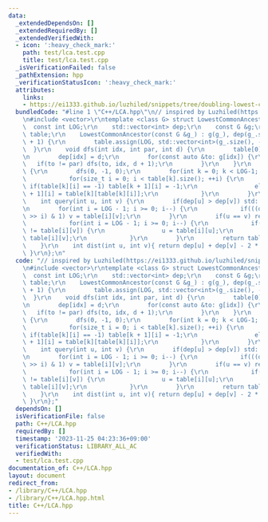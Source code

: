 ```yaml
---
data:
  _extendedDependsOn: []
  _extendedRequiredBy: []
  _extendedVerifiedWith:
  - icon: ':heavy_check_mark:'
    path: test/lca.test.cpp
    title: test/lca.test.cpp
  _isVerificationFailed: false
  _pathExtension: hpp
  _verificationStatusIcon: ':heavy_check_mark:'
  attributes:
    links:
    - https://ei1333.github.io/luzhiled/snippets/tree/doubling-lowest-common-ancestor.html)
  bundledCode: "#line 1 \"C++/LCA.hpp\"\n// inspired by Luzhiled(https://ei1333.github.io/luzhiled/snippets/tree/doubling-lowest-common-ancestor.html)\r\
    \n#include <vector>\r\ntemplate <class G> struct LowestCommonAncestor {\r\n  \
    \  const int LOG;\r\n    std::vector<int> dep;\r\n    const G &g;\r\n    std::vector<std::vector<int>>\
    \ table;\r\n    LowestCommonAncestor(const G &g_) : g(g_), dep(g_.size()), LOG(std::__lg(g_.size())\
    \ + 1) {\r\n        table.assign(LOG, std::vector<int>(g_.size(), -1));\r\n  \
    \  }\r\n    void dfs(int idx, int par, int d) {\r\n        table[0][idx] = par;\r\
    \n        dep[idx] = d;\r\n        for(const auto &to: g[idx]) {\r\n         \
    \   if(to != par) dfs(to, idx, d + 1);\r\n        }\r\n    }\r\n    void build()\
    \ {\r\n        dfs(0, -1, 0);\r\n        for(int k = 0; k < LOG-1; ++k) {\r\n\
    \            for(size_t i = 0; i < table[k].size(); ++i) {\r\n               \
    \ if(table[k][i] == -1) table[k + 1][i] = -1;\r\n                else table[k\
    \ + 1][i] = table[k][table[k][i]];\r\n            }\r\n        }\r\n    }\r\n\
    \    int query(int u, int v) {\r\n        if(dep[u] > dep[v]) std::swap(u, v);\r\
    \n        for(int i = LOG - 1; i >= 0; i--) {\r\n            if(((dep[v] - dep[u])\
    \ >> i) & 1) v = table[i][v];\r\n        }\r\n        if(u == v) return u;\r\n\
    \            for(int i = LOG - 1; i >= 0; i--) {\r\n            if(table[i][u]\
    \ != table[i][v]) {\r\n                u = table[i][u];\r\n                v =\
    \ table[i][v];\r\n            }\r\n        }\r\n        return table[0][u];\r\n\
    \    }\r\n    int dist(int u, int v){ return dep[u] + dep[v] - 2 * query(u, v);\
    \ }\r\n};\n"
  code: "// inspired by Luzhiled(https://ei1333.github.io/luzhiled/snippets/tree/doubling-lowest-common-ancestor.html)\r\
    \n#include <vector>\r\ntemplate <class G> struct LowestCommonAncestor {\r\n  \
    \  const int LOG;\r\n    std::vector<int> dep;\r\n    const G &g;\r\n    std::vector<std::vector<int>>\
    \ table;\r\n    LowestCommonAncestor(const G &g_) : g(g_), dep(g_.size()), LOG(std::__lg(g_.size())\
    \ + 1) {\r\n        table.assign(LOG, std::vector<int>(g_.size(), -1));\r\n  \
    \  }\r\n    void dfs(int idx, int par, int d) {\r\n        table[0][idx] = par;\r\
    \n        dep[idx] = d;\r\n        for(const auto &to: g[idx]) {\r\n         \
    \   if(to != par) dfs(to, idx, d + 1);\r\n        }\r\n    }\r\n    void build()\
    \ {\r\n        dfs(0, -1, 0);\r\n        for(int k = 0; k < LOG-1; ++k) {\r\n\
    \            for(size_t i = 0; i < table[k].size(); ++i) {\r\n               \
    \ if(table[k][i] == -1) table[k + 1][i] = -1;\r\n                else table[k\
    \ + 1][i] = table[k][table[k][i]];\r\n            }\r\n        }\r\n    }\r\n\
    \    int query(int u, int v) {\r\n        if(dep[u] > dep[v]) std::swap(u, v);\r\
    \n        for(int i = LOG - 1; i >= 0; i--) {\r\n            if(((dep[v] - dep[u])\
    \ >> i) & 1) v = table[i][v];\r\n        }\r\n        if(u == v) return u;\r\n\
    \            for(int i = LOG - 1; i >= 0; i--) {\r\n            if(table[i][u]\
    \ != table[i][v]) {\r\n                u = table[i][u];\r\n                v =\
    \ table[i][v];\r\n            }\r\n        }\r\n        return table[0][u];\r\n\
    \    }\r\n    int dist(int u, int v){ return dep[u] + dep[v] - 2 * query(u, v);\
    \ }\r\n};"
  dependsOn: []
  isVerificationFile: false
  path: C++/LCA.hpp
  requiredBy: []
  timestamp: '2023-11-25 04:23:36+09:00'
  verificationStatus: LIBRARY_ALL_AC
  verifiedWith:
  - test/lca.test.cpp
documentation_of: C++/LCA.hpp
layout: document
redirect_from:
- /library/C++/LCA.hpp
- /library/C++/LCA.hpp.html
title: C++/LCA.hpp
---
```

